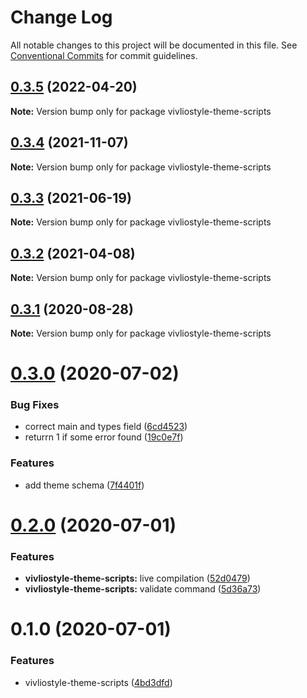 # Change Log

All notable changes to this project will be documented in this file.
See [Conventional Commits](https://conventionalcommits.org) for commit guidelines.

## [0.3.5](https://github.com/vivliostyle/themes/compare/vivliostyle-theme-scripts@0.3.4...vivliostyle-theme-scripts@0.3.5) (2022-04-20)

**Note:** Version bump only for package vivliostyle-theme-scripts

## [0.3.4](https://github.com/vivliostyle/themes/compare/vivliostyle-theme-scripts@0.3.3...vivliostyle-theme-scripts@0.3.4) (2021-11-07)

**Note:** Version bump only for package vivliostyle-theme-scripts

## [0.3.3](https://github.com/vivliostyle/themes/compare/vivliostyle-theme-scripts@0.3.2...vivliostyle-theme-scripts@0.3.3) (2021-06-19)

**Note:** Version bump only for package vivliostyle-theme-scripts

## [0.3.2](https://github.com/vivliostyle/themes/compare/vivliostyle-theme-scripts@0.3.1...vivliostyle-theme-scripts@0.3.2) (2021-04-08)

**Note:** Version bump only for package vivliostyle-theme-scripts

## [0.3.1](https://github.com/vivliostyle/themes/compare/vivliostyle-theme-scripts@0.3.0...vivliostyle-theme-scripts@0.3.1) (2020-08-28)

**Note:** Version bump only for package vivliostyle-theme-scripts

# [0.3.0](https://github.com/vivliostyle/themes/compare/vivliostyle-theme-scripts@0.2.0...vivliostyle-theme-scripts@0.3.0) (2020-07-02)

### Bug Fixes

- correct main and types field ([6cd4523](https://github.com/vivliostyle/themes/commit/6cd4523c30f9b1394d5062554e6715e73e4bec5b))
- returrn 1 if some error found ([19c0e7f](https://github.com/vivliostyle/themes/commit/19c0e7f6cd88f2f8cda526829d85aa91bab258d9))

### Features

- add theme schema ([7f4401f](https://github.com/vivliostyle/themes/commit/7f4401fa1506f5efd485b706f2b20bdea1a58608))

# [0.2.0](https://github.com/vivliostyle/themes/compare/vivliostyle-theme-scripts@0.1.0...vivliostyle-theme-scripts@0.2.0) (2020-07-01)

### Features

- **vivliostyle-theme-scripts:** live compilation ([52d0479](https://github.com/vivliostyle/themes/commit/52d04799c48b798a8bf60bef1a8f05fe5b55dede))
- **vivliostyle-theme-scripts:** validate command ([5d36a73](https://github.com/vivliostyle/themes/commit/5d36a73f8f6a18701f1f77db500d5757398d8ba4))

# 0.1.0 (2020-07-01)

### Features

- vivliostyle-theme-scripts ([4bd3dfd](https://github.com/vivliostyle/themes/commit/4bd3dfd66ec47029e8bdf1b73ac3b2eae147a851))
